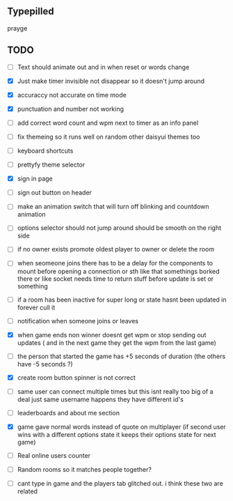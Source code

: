 ## Typepilled

prayge

## TODO
- [ ] Text should animate out and in when reset or words change
- [x] Just make timer invisible not disappear so it doesn't jump around
- [x] accuraccy not accurate on time mode
- [x] punctuation and number not working
- [ ] add correct word count and wpm next to timer as an info panel
- [ ] fix themeing so it runs well on random other daisyui themes too
- [ ] keyboard shortcuts
- [ ] prettyfy theme selector
- [x] sign in page
- [ ] sign out button on header
- [ ] make an animation switch that will turn off blinking and countdown animation
- [ ] options selector should not jump around should be smooth on the right side

- [ ] if no owner exists promote oldest player to owner or delete the room
- [ ] when seomeone joins there has to be a delay for the components to mount before opening a connection or sth like that somethings borked there or like socket needs time to return stuff before update is set or something

- [ ] if a room has been inactive for super long or state hasnt been updated in forever cull it
- [ ] notification when someone joins or leaves

- [x] when game ends non winner doesnt get wpm or stop sending out updates ( and in the next game they get the wpm from the last game)

- [ ] the person that started the game has +5 seconds of duration (the others have -5 seconds ?)

- [x] create room button spinner is not correct

- [ ] same user can connect multiple times but this isnt really too big of a deal just same username happens they have different id's

- [ ] leaderboards and about me section

- [x] game gave normal words instead of quote on multiplayer (if second user wins with a different options state it keeps their options state for next game)

- [ ] Real online users counter

- [ ] Random rooms so it matches people together?

- [ ] cant type in game and the players tab glitched out. i think these two are related